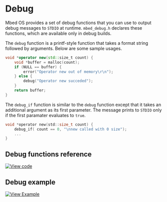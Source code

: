 # Debug

Mbed OS provides a set of debug functions that you can use to output debug messages to `STDIO` at runtime. `mbed_debug.h` declares these functions, which are available only in debug builds.

The `debug` function is a printf-style function that takes a format string followed by arguments. Below are some sample usages.

```CPP TODO
void *operator new(std::size_t count) {
    void *buffer = malloc(count);
    if (NULL == buffer) {
        error("Operator new out of memory\r\n");
    } else {
        debug("Operator new succeded");
    }
    return buffer;
}
```

The `debug_if` function is similar to the `debug` function except that it takes an additional argument as its first parameter. The message prints to `STDIO` only if the first paramater evaluates to `true`.

```C TODO
void *operator new(std::size_t count) {
    debug_if( count == 0, "\nnew called with 0 size");
    ...
}
```

## Debug functions reference

[![View code](https://www.mbed.com/embed/?type=library)](https://os.mbed.com/docs/mbed-os/development/mbed-os-api-doxy/mbed__debug_8h_source.html)

## Debug example

[![View Example](https://www.mbed.com/embed/?url=https://github.com/ARMmbed/mbed-os-snippet-Utils_ex_1/tree/v6.7)](https://github.com/ARMmbed/mbed-os-snippet-Utils_ex_1/blob/v6.7/main.cpp)
